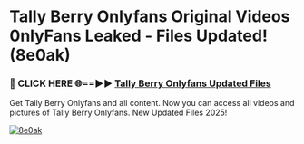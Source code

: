 # Tally Berry Onlyfans Original Videos 0nlyFans Leaked - Files Updated! (8e0ak)

<h3>🔴 CLICK HERE 🌐==►► <a href="https://tinyurl.com/2wckxsce" rel="nofollow">Tally Berry Onlyfans Updated Files</a></h3>

Get Tally Berry Onlyfans and all content. Now you can access all videos and pictures of Tally Berry Onlyfans. New Updated Files 2025!

[![8e0ak](https://i.imgur.com/AFduVYN.gif)](https://tinyurl.com/2wckxsce)

